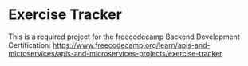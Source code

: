 # Exercise Tracker

This is a required project for the freecodecamp Backend Development Certification: https://www.freecodecamp.org/learn/apis-and-microservices/apis-and-microservices-projects/exercise-tracker
